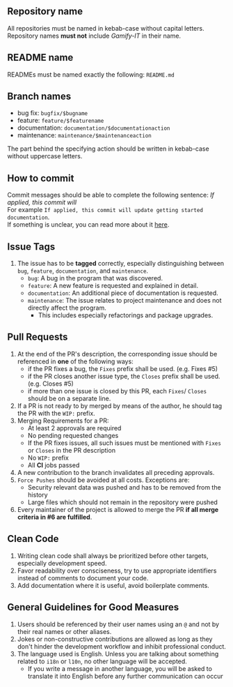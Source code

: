 ## Repository name
All repositories must be named in kebab-case without capital letters.
Repository names **must not** include _Gamify-IT_ in their name.

## README name
READMEs must be named exactly the following: `README.md`

## Branch names
- bug fix: `bugfix/$bugname`
- feature: `feature/$featurename`
- documentation: `documentation/$documentationaction`
- maintenance: `maintenance/$maintenanceaction`

The part behind the specifying action should be written in kebab-case without uppercase letters.

## How to commit
Commit messages should be able to complete the following sentence: _If applied, this commit will_  
For example `If applied, this commit will update getting started documentation`.  
If something is unclear, you can read more about it [here](https://cbea.ms/git-commit/).  

## Issue Tags
1) The issue has to be **tagged** correctly, especially distinguishing between `bug`, `feature`, `documentation`, and `maintenance`.
    + `bug`: A bug in the program that was discovered.
    + `feature`: A new feature is requested and explained in detail.
    + `documentation`: An additional piece of documentation is requested.
    + `maintenance`: The issue relates to project maintenance and does not directly affect the program.
         + This includes especially refactorings and package upgrades.


## Pull Requests
1) At the end of the PR's description, the corresponding issue should be referenced in **one** of the following ways:
    + if the PR fixes a bug, the `Fixes` prefix shall be used. (e.g. Fixes #5)
    + if the PR closes another issue type, the `Closes` prefix shall be used. (e.g. Closes #5)
    + if more than one issue is closed by this PR, each `Fixes`/ `Closes` should be on a separate line.
1) If a PR is not ready to by merged by means of the author, he should tag the PR with the `WIP:` prefix.
1) Merging Requirements for a PR:
    + At least 2 approvals are required
    + No pending requested changes
    + If the PR fixes issues, all such issues must be mentioned with `Fixes` or `Closes` in the PR description
    + No `WIP:` prefix
    + All **CI** jobs passed
1) A new contribution to the branch invalidates all preceding approvals.
1) `Force Pushes` should be avoided at all costs. Exceptions are:
    + Security relevant data was pushed and has to be removed from the history
    + Large files which should not remain in the repository were pushed
1) Every maintainer of the project is allowed to merge the PR **if all merge criteria in #6 are fulfilled**.

## Clean Code

1) Writing clean code shall always be prioritized before other targets, especially development speed.
1) Favor readability over consciseness, try to use appropriate identifiers instead of comments to document your code.
1) Add documentation where it is useful, avoid boilerplate comments.

## General Guidelines for Good Measures

1) Users should be referenced by their user names using an `@` and not by their real names or other aliases.
1) Jokes or non-constructive contributions are allowed as long as they don't hinder the development workflow and inhibit professional conduct.
1) The language used is English. Unless you are talking about something related to `i18n` or `l10n`, no other language will be accepted.
    + If you write a message in another language, you will be asked to translate it into English before any further communication can occur
